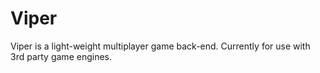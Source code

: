 # Viper
Viper is a light-weight multiplayer game back-end. Currently for use with 3rd party game engines.
